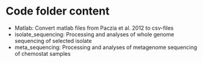 # Code folder content
- Matlab: Convert matlab files from Paczia et al. 2012 to csv-files
- isolate_sequencing: Processing and analyses of whole genome sequencing of selected isolate
- meta_sequencing: Processing and analyses of metagenome sequencing of chemostat samples
